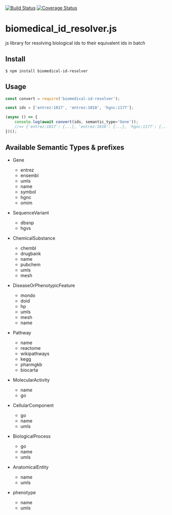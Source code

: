 [![Build Status](https://travis-ci.com/kevinxin90/id_converter.js.svg?branch=master)](https://travis-ci.com/kevinxin90/id_converter.js)
[![Coverage Status](https://coveralls.io/repos/github/kevinxin90/biomedical_id_resolver.js/badge.svg?branch=master)](https://coveralls.io/github/kevinxin90/biomedical_id_resolver.js?branch=master)

# biomedical_id_resolver.js
js library for resolving biological ids to their equivalent ids in batch

## Install

```
$ npm install biomedical-id-resolver
```

## Usage

```js
const convert = require('biomedical-id-resolver');

const ids = ['entrez:1017', 'entrez:1018', 'hgnc:1177'];

(async () => {
	console.log(await convert(ids, semantic_type='Gene'));
	//=> {'entrez:1017': {...}, 'entrez:1018': {...}, 'hgnc:1177': {...}}
})();
```

## Available Semantic Types & prefixes
* Gene
    * entrez
    * ensembl
    * umls
    * name
    * symbol
    * hgnc
    * omim

* SequenceVariant
    * dbsnp
    * hgvs

* ChemicalSubstance
    * chembl
    * drugbank
    * name
    * pubchem
    * umls
    * mesh

* DiseaseOrPhenotypicFeature
    * mondo
    * doid
    * hp
    * umls
    * mesh
    * name

* Pathway
    * name
    * reactome
    * wikipathways
    * kegg
    * pharmgkb
    * biocarta

* MolecularActivity
    * name
    * go

* CellularComponent
    * go
    * name
    * umls

* BiologicalProcess
    * go
    * name
    * umls

* AnatomicalEntity
    * name
    * umls

* phenotype
    * name
    * umls

